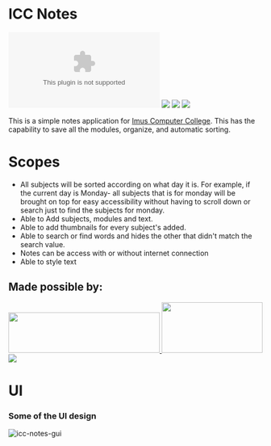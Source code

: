 # ICC Notes
![](https://img.shields.io/github/size/DareAngeL/ICC_Notes/ICC%20Notes_1.0.apk)
![](https://img.shields.io/badge/Android%20Studio-Bumblebee-orange)
![](https://img.shields.io/badge/-Java-red)
![](https://img.shields.io/badge/library-androidx-yellowgreen)

This is a simple notes application for [Imus Computer College](https://icconline.teachable.com/). This has the capability to save all the modules, organize, and automatic sorting.

# Scopes
- All subjects will be sorted according on what day it is. For example, if the current day is Monday- all subjects that is for monday will be brought on top for easy accessibility without having to scroll down or search just to find the subjects for monday.
- Able to Add subjects, modules and text.
- Able to add thumbnails for every subject's added.
- Able to search or find words and hides the other that didn't match the search value.
- Notes can be access with or without internet connection
- Able to style text

## Made possible by:
<a href="https://github.com/bumptech/glide">
  <img src="https://github.com/bumptech/glide/blob/master/static/glide_logo.png" width="300" height="80">
  </img>
</a>
<a href="https://firebase.google.com/">
  <img src="https://user-images.githubusercontent.com/45682972/179688358-a3911665-118b-44da-8977-148ba2813d4d.png" width="200" height="100">
  </img>
</a>
<a href="https://lottiefiles.com/">
  <img src="https://user-images.githubusercontent.com/45682972/179689171-993eb1bb-18b0-472a-88ae-0a475c69ea67.png">
  </img>
</a>

# UI
### Some of the UI design
![icc-notes-gui](https://user-images.githubusercontent.com/45682972/179685124-10dff7ca-04b4-4aa3-8f6d-03f72396ee8b.jpg)
